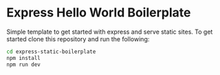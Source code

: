 # Express Hello World Boilerplate

Simple template to get started with express and serve static sites. To get started clone this repository and run the following:

```bash
cd express-static-boilerplate
npm install
npm run dev
```